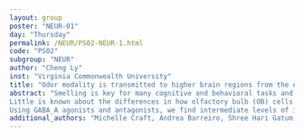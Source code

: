 ```yaml
---
layout: group
poster: "NEUR-01"
day: "Thursday"
permalink: /NEUR/PS02-NEUR-1.html
code: "PS02"
subgroup: "NEUR"
author: "Cheng Ly"
inst: "Virginia Commonwealth University"
title: "Odor modality is transmitted to higher brain regions from the olfactory bulb"
abstract: "Smelling is key for many cognitive and behavioral tasks and is particularly unique having two modes: through the nasal cavity from the front (sniffing) or rear (eating), i.e., orthonasal and retronasal, respectively.
Little is known about the differences in how olfactory bulb (OB) cells process odor information between these two modes (ortho/retro). Based on multi-electrode array recordings in rat OB, we find significant differences between ortho and retro spiking statistics – the mode (ortho/retro) is encoded.
Using GABA_A agonists and antagonists, we find intermediate levels of inhibition give the best average decoding accuracy of ortho vs retro odors. Our computational models show how inhibition effects decoding accuracy."
additional_authors: "Michelle Craft, Andrea Barreiro, Shree Hari Gatum, Woodrow Shew"
---
```


